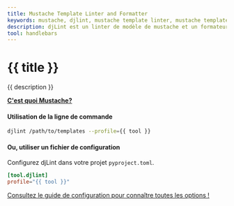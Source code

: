 ```yaml
---
title: Mustache Template Linter and Formatter
keywords: mustache, djlint, mustache template linter, mustache template formatter, format mustache templates
description: djLint est un linter de modèle de mustache et un formateur de modèle de mustache ! Profitez du profil pré-construit lorsque vous limez et formatez vos modèles avec djLint.
tool: handlebars
---
```


# {{ title }}

{{ description }}

**[C'est quoi Mustache?](http://mustache.github.io/mustache.5.html)**

#### Utilisation de la ligne de commande

```bash
djlint /path/to/templates --profile={{ tool }}
```

#### Ou, utiliser un fichier de configuration

Configurez djLint dans votre projet `pyproject.toml`.

```toml
[tool.djlint]
profile="{{ tool }}"
```

<div class="box notification is-info is-light">
    <span class="icon is-large"><i class="fas fa-2x fa-circle-arrow-right"></i></span><div class="my-auto ml-3 is-inline-block"><a href="/fr/docs/configuration/">Consultez le guide de configuration pour connaître toutes les options !</a></div>
</div>
